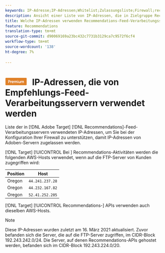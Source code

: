 ```yaml
---
keywords: IP-Adresse;IP-Adressen;Whitelist;Zulassungsliste;Firewall;recs;Feed;Server;Adobe Marketing Cloud;Empfehlungen
description: Ansicht einer Liste von IP-Adressen, die in Zielgruppe Recommendations-Feed-Verarbeitungsservern verwendet werden, um Ihre Firewall so zu konfigurieren, dass IP-Adressen von Adoben-Servern zugelassen werden.
title: Welche IP-Adressen verwenden Recommendations-Feed-Verarbeitungsserver?
feature: Recommendations
translation-type: tm+mt
source-git-commit: d90069169a23bc432c7731b3129ca7c9572f6cf4
workflow-type: tm+mt
source-wordcount: '138'
ht-degree: 7%

---
```



# ![PREMIUM](/help/assets/premium.png) IP-Adressen, die von Empfehlungs-Feed-Verarbeitungsservern verwendet werden

Liste der in [!DNL Adobe Target] [!DNL Recommendations]-Feed-Verarbeitungsservern verwendeten IP-Adressen, um Sie bei der Konfiguration Ihrer Firewall zu unterstützen, damit IP-Adressen von Adoben-Servern zugelassen werden.

[!DNL Target] [!UICONTROL Bei ] Recommendations-Aktivitäten werden die folgenden AWS-Hosts verwendet, wenn auf die FTP-Server von Kunden zugegriffen wird:

| Position | Host |
| --- | --- |
| Oregon | `44.241.237.28` |
| Oregon | `44.232.167.82` |
| Oregon | `52.41.252.205` |

[!DNL Target] [!UICONTROL Recommendations-] APIs verwenden auch dieselben AWS-Hosts.

>[!NOTE]
>
>Diese IP-Adressen wurden zuletzt am 16. März 2021 aktualisiert. Zuvor befanden sich die Server, die auf die FTP-Server zugriffen, im CIDR-Block 192.243.242.0/24. Die Server, auf denen Recommendations-APIs gehostet werden, befanden sich im CIDR-Block 192.243.224.0/20.

